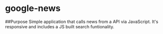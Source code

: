 # google-news

##Purpose
Simple application that calls news from a API via JavaScript.
It's responsive and includes a JS built search funtionality.
